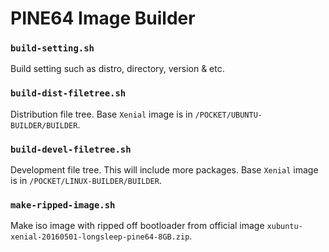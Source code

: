 # PINE64 Image Builder

### `build-setting.sh`  

Build setting such as distro, directory, version & etc.   

### `build-dist-filetree.sh`  

Distribution file tree. Base `Xenial` image is in `/POCKET/UBUNTU-BUILDER/BUILDER`.  

### `build-devel-filetree.sh`  

Development file tree. This will include more packages. Base `Xenial` image is in `/POCKET/LINUX-BUILDER/BUILDER`.   

### `make-ripped-image.sh`  

Make iso image with ripped off bootloader from official image `xubuntu-xenial-20160501-longsleep-pine64-8GB.zip`.  
